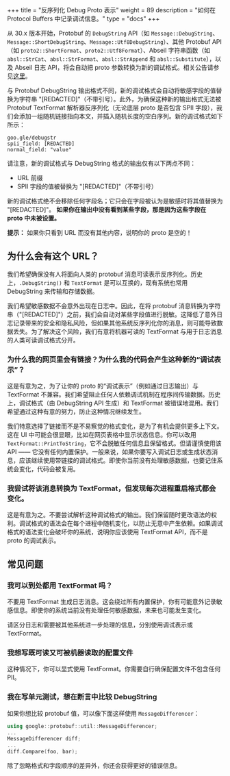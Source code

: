 +++
title = "反序列化 Debug Proto 表示"
weight = 89
description = "如何在 Protocol Buffers 中记录调试信息。"
type = "docs"
+++

从 30.x 版本开始，Protobuf 的 `DebugString` API（如 `Message::DebugString`、`Message::ShortDebugString`、`Message::Utf8DebugString`）、其他 Protobuf API（如 `proto2::ShortFormat`、`proto2::Utf8Format`）、Abseil 字符串函数（如 `absl::StrCat`、`absl::StrFormat`、`absl::StrAppend` 和 `absl::Substitute`），以及 Abseil 日志 API，将会自动把 proto 参数转换为新的调试格式。相关公告请参见[这里](./news/2024-12-04/)。

与 Protobuf DebugString 输出格式不同，新的调试格式会自动将敏感字段的值替换为字符串 "[REDACTED]"（不带引号）。此外，为确保这种新的输出格式无法被 Protobuf TextFormat 解析器反序列化（无论底层 proto 是否包含 SPII 字段），我们会添加一组随机链接指向本文，并插入随机长度的空白序列。新的调试格式如下所示：

```none
goo.gle/debugstr
spii_field: [REDACTED]
normal_field: "value"
```

请注意，新的调试格式与 DebugString 格式的输出仅有以下两点不同：

*   URL 前缀
*   SPII 字段的值被替换为 "[REDACTED]"（不带引号）

新的调试格式绝不会移除任何字段名；它只会在字段被认为是敏感时将其值替换为 "[REDACTED]"。
**如果你在输出中没有看到某些字段，那是因为这些字段在 proto 中未被设置。**

**提示：** 如果你只看到 URL 而没有其他内容，说明你的 proto 是空的！

## 为什么会有这个 URL？

我们希望确保没有人将面向人类的 protobuf 消息可读表示反序列化。历史上，`.DebugString()` 和 `TextFormat` 是可以互换的，现有系统也常用 DebugString 来传输和存储数据。

我们希望敏感数据不会意外出现在日志中。因此，在将 protobuf 消息转换为字符串（"[REDACTED]"）之前，我们会自动对某些字段值进行脱敏。这降低了意外日志记录带来的安全和隐私风险，但如果其他系统反序列化你的消息，则可能导致数据丢失。为了解决这个风险，我们有意将机器可读的 TextFormat 与用于日志消息的人类可读调试格式分开。

### 为什么我的网页里会有链接？为什么我的代码会产生这种新的“调试表示”？

这是有意为之，为了让你的 proto 的“调试表示”（例如通过日志输出）与 TextFormat 不兼容。我们希望阻止任何人依赖调试机制在程序间传输数据。历史上，调试格式（由 DebugString API 生成）和 TextFormat 被错误地混用。我们希望通过这种有意的努力，防止这种情况继续发生。

我们特意选择了链接而不是不易察觉的格式变化，是为了有机会提供更多上下文。这在 UI 中可能会很显眼，比如在网页表格中显示状态信息。你可以改用 `TextFormat::PrintToString`，它不会脱敏任何信息且保留格式。但请谨慎使用该 API —— 它没有任何内置保护。一般来说，如果你要写入调试日志或生成状态消息，应该继续使用带链接的调试格式。即使你当前没有处理敏感数据，也要记住系统会变化，代码会被复用。

### 我尝试将该消息转换为 TextFormat，但发现每次进程重启格式都会变化。

这是有意为之。不要尝试解析这种调试格式的输出。我们保留随时更改语法的权利。调试格式的语法会在每个进程中随机变化，以防止无意中产生依赖。如果调试格式的语法变化会破坏你的系统，说明你应该使用 TextFormat API，而不是 proto 的调试表示。

## 常见问题

### 我可以到处都用 TextFormat 吗？

不要用 TextFormat 生成日志消息。这会绕过所有内置保护，你有可能意外记录敏感信息。即使你的系统当前没有处理任何敏感数据，未来也可能发生变化。

请区分日志和需要被其他系统进一步处理的信息，分别使用调试表示或 TextFormat。

### 我想写既可读又可被机器读取的配置文件

这种情况下，你可以显式使用 TextFormat。你需要自行确保配置文件不包含任何 PII。

### 我在写单元测试，想在断言中比较 DebugString

如果你想比较 protobuf 值，可以像下面这样使用 `MessageDifferencer`：

```cpp
using google::protobuf::util::MessageDifferencer;
...
MessageDifferencer diff;
...
diff.Compare(foo, bar);
```

除了忽略格式和字段顺序的差异外，你还会获得更好的错误信息。

